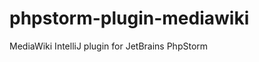 phpstorm-plugin-mediawiki
=========================

MediaWiki IntelliJ plugin for JetBrains PhpStorm
